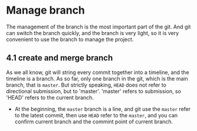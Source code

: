 # Manage branch
The management of the branch is the most important part of the git. And git can switch the branch quickly, and the branch is very light, so it is very convenient to use the branch to manage the project.

## 4.1 create and merge branch
As we all know, git will string every commit together into a timeline, and the timeline is a branch. As so far, only one branch in the git, which is the main branch, that is `master`. 
But strictly speaking, `HEAD` does not refer to directional submission, but to 'master'. 'master' refers to submission, so 'HEAD' refers to the current branch.
- At the beginning, the `master` branch is a line, and git use the `master` refer to the latest commit, then use `HEAD` refer to the `master`, and you can confirm current branch and the commint point of current branch.
